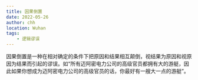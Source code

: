 ```yaml
---
title: 因果倒置
date: 2022-05-26
author: chh
location: Wuhan
tags:
    - 逻辑谬误
---
```


因果倒置是一种在相对确定的条件下把原因和结果相互颠倒，视结果为原因和视原因为结果而引起的谬误。如“所有迈阿密电力公司的高级官员都拥有大的游艇，因此如果你想成为迈阿密电力公司的高级官员的话，你最好有一艘大一点的游艇”。
